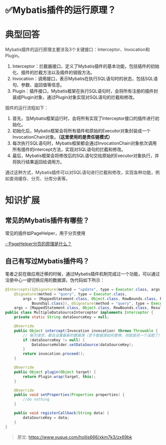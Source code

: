 # ✅Mybatis插件的运行原理？

# <font style="color:rgb(51, 51, 51);">典型回答</font>
<font style="color:rgb(51, 51, 51);">Mybatis插件的运行原理主要涉及3个关键接口：Interceptor、Invocation和Plugin。</font>

1. Interceptor：拦截器接口，定义了Mybatis插件的基本功能，包括插件的初始化、插件的拦截方法以及插件的销毁方法。
2. Invocation：调用接口，表示Mybatis在执行SQL语句时的状态，包括SQL语句、参数、返回值等信息。
3. Plugin：插件接口，Mybatis框架在执行SQL语句时，会将所有注册的插件封装成Plugin对象，通过Plugin对象实现对SQL语句的拦截和修改。

<font style="color:rgb(51, 51, 51);">插件的运行流程如下：</font>

1. 首先，当Mybatis框架运行时，会将所有实现了Interceptor接口的插件进行初始化。
2. 初始化后，Mybatis框架会将所有插件和原始的Executor对象封装成一个InvocationChain对象。**（这里使用的是责任链模式）**
3. 每次执行SQL语句时，Mybatis框架都会通过InvocationChain对象依次调用所有插件的intercept方法，实现对SQL语句的拦截和修改。
4. 最后，Mybatis框架会将修改后的SQL语句交给原始的Executor对象执行，并将执行结果返回给调用方。

<font style="color:rgb(51, 51, 51);">通过这种方式，Mybatis插件可以对SQL语句进行拦截和修改，实现各种功能，例如查询缓存、分页、分库分表等。</font>

# <font style="color:rgb(51, 51, 51);">知识扩展</font>
## 常见的Mybatis插件有哪些？
常见的插件如PageHelper，用于分页使用

[✅PageHelper分页的原理是什么？](https://www.yuque.com/hollis666/xkm7k3/ogng83zwfrqblu5e)

## 自己有写过Mybatis插件吗？
笔者之前在做应用迁移的时候，通过Mybatis插件机制完成过一个功能，可以通过注册中心一键切换应用的数据源，伪代码如下所示：

```java
@Intercepts({@Signature(method = "update", type = Executor.class, args = {MappedStatement.class, Object.class}),
    @Signature(method = "query", type = Executor.class,
        args = {MappedStatement.class, Object.class, RowBounds.class, ResultHandler.class, CacheKey.class,
            BoundSql.class}), @Signature(method = "query", type = Executor.class,
    args = {MappedStatement.class, Object.class, RowBounds.class, ResultHandler.class})})
public class MultipleDataSourceInterceptor implements Interceptor {
    private static String dataSourceKey = null;

    @Override
    public Object intercept(Invocation invocation) throws Throwable {
        // 每次请求，都去设置最新的数据源（至于数据源如何更换，则就是另一个话题了）
        if (dataSourceKey != null) {
            DataSourceHolder.setDataSource(dataSourceKey);
        }
        return invocation.proceed();
    }

    @Override
    public Object plugin(Object target) {
        return Plugin.wrap(target, this);
    }

    @Override
    public void setProperties(Properties properties) {
        //do nothing
    }

    public void registerCallback(String data) {
        dataSourceKey = data;
    }
}
```





> 原文: <https://www.yuque.com/hollis666/xkm7k3/zx69bk>